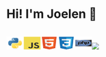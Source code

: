 <h1> Hi! I'm Joelen 👋 </h1>

<div>
  <a href="https://github.com/JoelenCruz">
</div>
  
  
  

<div  align="left"> 
  <div style="display: inline_block"><br>
  <img align="left" alt="Python" height="30" width="40" src="https://raw.githubusercontent.com/devicons/devicon/master/icons/python/python-original.svg">
  <img align="left" alt="JavaScript" height="30" width="40" src="https://raw.githubusercontent.com/devicons/devicon/master/icons/javascript/javascript-original.svg">
  <img align="left" alt="HTML" height="30" width="40" src="https://raw.githubusercontent.com/devicons/devicon/master/icons/html5/html5-original.svg">
  <img align="left" alt="CSS" height="30" width="40" src="https://raw.githubusercontent.com/devicons/devicon/master/icons/css3/css3-original.svg">
  <img align="left" alt="PHP" height="30" width="40" src="https://raw.githubusercontent.com/devicons/devicon/master/icons/php/php-original.svg">
</div>
   
 
  <a href="https://www.linkedin.com/in/joelen-cruz-da-silva-5b2a43113/" target="_blank"><img src="https://img.shields.io/badge/-LinkedIn-%230077B5?style=for-the-badge&logo=linkedin&logoColor=white" target="_blank"></a> 
</div>
 
